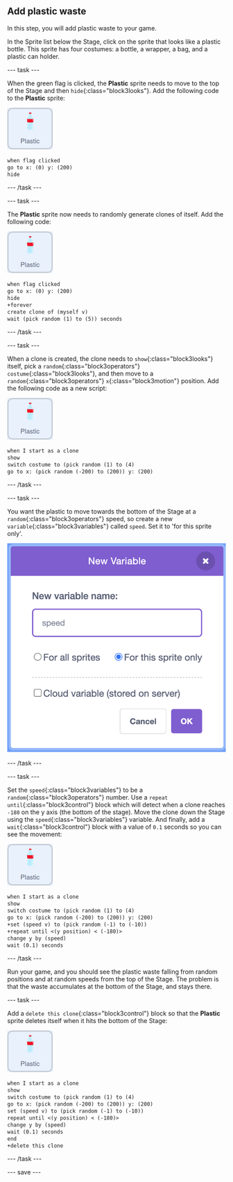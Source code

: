 ## Add plastic waste

In this step, you will add plastic waste to your game.

In the Sprite list below the Stage, click on the sprite that looks like a plastic bottle. This sprite has four costumes: a bottle, a wrapper, a bag, and a plastic can holder.

--- task ---

When the green flag is clicked, the **Plastic** sprite needs to move to the top of the Stage and then `hide`{:class="block3looks"}. Add the following code to the **Plastic** sprite:

![plastic sprite](images/plastic-sprite.png)

```blocks3
when flag clicked
go to x: (0) y: (200)
hide
```

--- /task ---

--- task ---

The **Plastic** sprite now needs to randomly generate clones of itself. Add the following code:

![plastic sprite](images/plastic-sprite.png)

```blocks3
when flag clicked
go to x: (0) y: (200)
hide
+forever
create clone of (myself v)
wait (pick random (1) to (5)) seconds
```

--- /task ---

--- task ---

When a clone is created, the clone needs to `show`{:class="block3looks"} itself, pick a `random`{:class="block3operators"} `costume`{:class="block3looks"}, and then move to a `random`{:class="block3operators"} `x`{:class="block3motion"} position. Add the following code as a new script:

![plastic sprite](images/plastic-sprite.png)

```blocks3
when I start as a clone
show
switch costume to (pick random (1) to (4)
go to x: (pick random (-200) to (200)) y: (200)
```
--- /task ---

--- task ---

You want the plastic to move towards the bottom of the Stage at a  `random`{:class="block3operators"} speed, so create a new `variable`{:class="block3variables"} called `speed`. Set it to 'for this sprite only'.

![new variable menu](images/speed-variable.png)



--- /task ---

--- task ---

Set the `speed`{:class="block3variables"} to be a `random`{:class="block3operators"} number. Use a `repeat until`{:class="block3control"} block which will detect when a clone reaches `-180` on the y axis (the bottom of the stage). Move the clone down the Stage using the `speed`{:class="block3variables"} variable. And finally, add a `wait`{:class="block3control"} block with a value of `0.1` seconds so you can see the movement:

![plastic sprite](images/plastic-sprite.png)

```blocks3
when I start as a clone
show
switch costume to (pick random (1) to (4)
go to x: (pick random (-200) to (200)) y: (200)
+set (speed v) to (pick random (-1) to (-10))
+repeat until <(y position) < (-180)>
change y by (speed)
wait (0.1) seconds

```

--- /task ---

Run your game, and you should see the plastic waste falling from random positions and at random speeds from the top of the Stage. The problem is that the waste accumulates at the bottom of the Stage, and stays there.

--- task ---

Add a `delete this clone`{:class="block3control"} block so that the **Plastic** sprite deletes itself when it hits the bottom of the Stage:

![plastic sprite](images/plastic-sprite.png)

```blocks3
when I start as a clone
show
switch costume to (pick random (1) to (4)
go to x: (pick random (-200) to (200)) y: (200)
set (speed v) to (pick random (-1) to (-10))
repeat until <(y position) < (-180)>
change y by (speed)
wait (0.1) seconds
end
+delete this clone
```

--- /task ---

--- save ---

